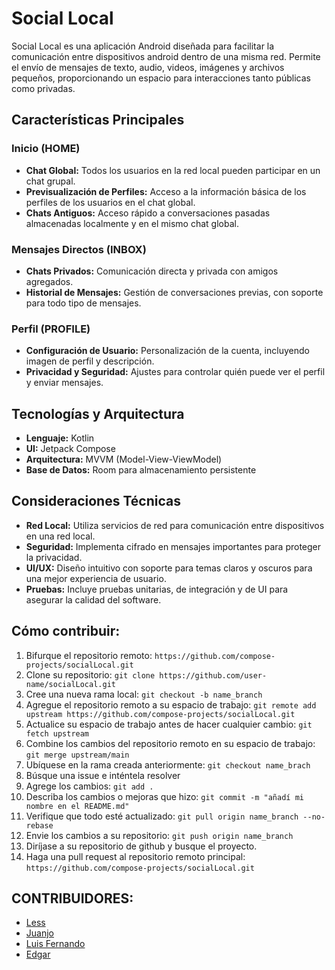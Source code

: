 # Social Local

Social Local es una aplicación Android diseñada para facilitar la comunicación entre dispositivos android dentro de una misma red. Permite el envío de mensajes de texto, audio, videos, imágenes y archivos pequeños, proporcionando un espacio para interacciones tanto públicas como privadas.

## Características Principales

### Inicio (HOME)

- **Chat Global:** Todos los usuarios en la red local pueden participar en un chat grupal.
- **Previsualización de Perfiles:** Acceso a la información básica de los perfiles de los usuarios en el chat global.
- **Chats Antiguos:** Acceso rápido a conversaciones pasadas almacenadas localmente y en el mismo chat global.

### Mensajes Directos (INBOX)

- **Chats Privados:** Comunicación directa y privada con amigos agregados.
- **Historial de Mensajes:** Gestión de conversaciones previas, con soporte para todo tipo de mensajes.

### Perfil (PROFILE)

- **Configuración de Usuario:** Personalización de la cuenta, incluyendo imagen de perfil y descripción.
- **Privacidad y Seguridad:** Ajustes para controlar quién puede ver el perfil y enviar mensajes.

## Tecnologías y Arquitectura

- **Lenguaje:** Kotlin
- **UI:** Jetpack Compose
- **Arquitectura:** MVVM (Model-View-ViewModel)
- **Base de Datos:** Room para almacenamiento persistente

## Consideraciones Técnicas

- **Red Local:** Utiliza servicios de red para comunicación entre dispositivos en una red local.
- **Seguridad:** Implementa cifrado en mensajes importantes para proteger la privacidad.
- **UI/UX:** Diseño intuitivo con soporte para temas claros y oscuros para una mejor experiencia de usuario.
- **Pruebas:** Incluye pruebas unitarias, de integración y de UI para asegurar la calidad del software.

## Cómo contribuir:
1. Bifurque el repositorio remoto: `https://github.com/compose-projects/socialLocal.git`
2. Clone su repositorio: `git clone https://github.com/user-name/socialLocal.git`
3. Cree una nueva rama local: `git checkout -b name_branch`
4. Agregue el repositorio remoto a su espacio de trabajo: `git remote add upstream https://github.com/compose-projects/socialLocal.git`
5. Actualice su espacio de trabajo antes de hacer cualquier cambio: `git fetch upstream`
6. Combine los cambios del repositorio remoto en su espacio de trabajo: `git merge upstream/main`
7. Ubíquese en la rama creada anteriormente: `git checkout name_brach`
8. Búsque una issue e inténtela resolver
9. Agrege los cambios: `git add .`
10. Describa los cambios o mejoras que hizo: `git commit -m "añadí mi nombre en el README.md"`
11. Verifique que todo esté actualizado: `git pull origin name_branch --no-rebase`
12. Envie los cambios a su repositorio: `git push origin name_branch`
13. Diríjase a su repositorio de github y busque el proyecto.
14. Haga una pull request al repositorio remoto principal: `https://github.com/compose-projects/socialLocal.git`

## CONTRIBUIDORES:
- [Less](https://github.com/less-dev)
- [Juanjo](https://github.com/varquhaz)
- [Luis Fernando](https://github.com/FernanApps)
- [Edgar](https://github.com/Edgar94Git)